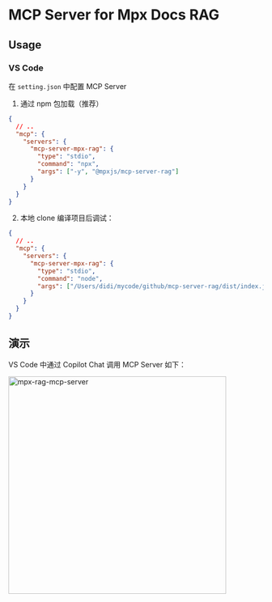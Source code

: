 # MCP Server for Mpx Docs RAG

## Usage

### VS Code

在 `setting.json` 中配置 MCP Server

1. 通过 npm 包加载（推荐）

```json
{
  // ..
  "mcp": {
    "servers": {
      "mcp-server-mpx-rag": {
        "type": "stdio",
        "command": "npx",
        "args": ["-y", "@mpxjs/mcp-server-rag"]
      }
    }
  }
}
```

2. 本地 clone 编译项目后调试：

```json
{
  // ..
  "mcp": {
    "servers": {
      "mcp-server-mpx-rag": {
        "type": "stdio",
        "command": "node",
        "args": ["/Users/didi/mycode/github/mcp-server-rag/dist/index.js"]
      }
    }
  }
}
```

## 演示

VS Code 中通过 Copilot Chat 调用 MCP Server 如下：

<img width="430" alt="mpx-rag-mcp-server" src="https://github.com/user-attachments/assets/84f1a5d2-4b73-474e-9e67-cdcf98692bf5" />
